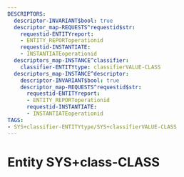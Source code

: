 ```yaml
---
DESCRIPTORS:
  descriptor-INVARIANT$bool: true
  descriptor_map-REQUESTS^requestid$str:
    requestid-ENTITYreport:
    - ENTITY_REPORToperationid
    requestid-INSTANTIATE:
    - INSTANTIATEoperationid
  descriptors_map-INSTANCE^classifier:
    classifier-ENTITYtype: classifierVALUE-CLASS
  descriptors_map-INSTANCE^descriptor:
    descriptor-INVARIANT$bool: true
    descriptor_map-REQUESTS^requestid$str:
      requestid-ENTITYreport:
      - ENTITY_REPORToperationid
      requestid-INSTANTIATE:
      - INSTANTIATEoperationid
TAGS:
- SYS+classifier-ENTITYtype/SYS+classifierVALUE-CLASS
---
```

# Entity SYS+class-CLASS

